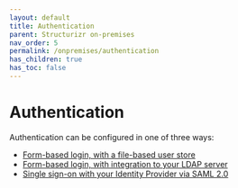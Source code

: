 ```yaml
---
layout: default
title: Authentication
parent: Structurizr on-premises
nav_order: 5
permalink: /onpremises/authentication
has_children: true
has_toc: false
---
```


# Authentication

Authentication can be configured in one of three ways:

- [Form-based login, with a file-based user store](/onpremises/authentication/file)
- [Form-based login, with integration to your LDAP server](/onpremises/authentication/ldap)
- [Single sign-on with your Identity Provider via SAML 2.0](/onpremises/authentication/saml)
